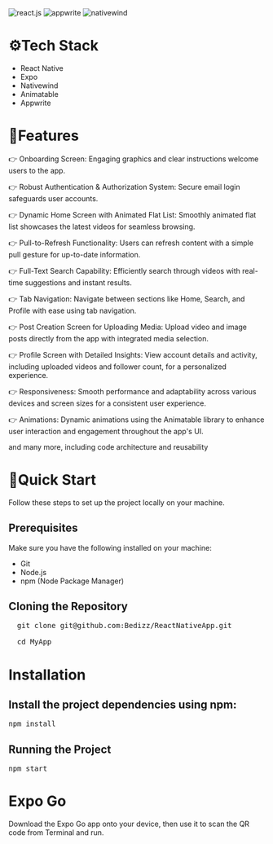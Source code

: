 <div><img src="https://camo.githubusercontent.com/74ee8963aa22c2195bc5b5aedb40f418e89b8bdaecd0164d15caf4959da7a824/68747470733a2f2f696d672e736869656c64732e696f2f62616467652f2d52656163745f4e61746976652d626c61636b3f7374796c653d666f722d7468652d6261646765266c6f676f436f6c6f723d7768697465266c6f676f3d726561637426636f6c6f723d363144414642" alt="react.js" data-canonical-src="https://img.shields.io/badge/-React_Native-black?style=for-the-badge&amp;logoColor=white&amp;logo=react&amp;color=61DAFB" style="max-width: 100%;">
<img src="https://camo.githubusercontent.com/7c8871326e24b260033c205d157830d0e2d6d339724b19e37b4583af48ed5c81/68747470733a2f2f696d672e736869656c64732e696f2f62616467652f2d41707077726974652d626c61636b3f7374796c653d666f722d7468652d6261646765266c6f676f436f6c6f723d7768697465266c6f676f3d617070777269746526636f6c6f723d464433363645" alt="appwrite" data-canonical-src="https://img.shields.io/badge/-Appwrite-black?style=for-the-badge&amp;logoColor=white&amp;logo=appwrite&amp;color=FD366E" style="max-width: 100%;">
<img src="https://camo.githubusercontent.com/51033f12d72500b908427821bfb491fc2125a89f37ed33ff5cd554ef02c4a275/68747470733a2f2f696d672e736869656c64732e696f2f62616467652f4e617469766557696e642d626c61636b3f7374796c653d666f722d7468652d6261646765266c6f676f436f6c6f723d7768697465266c6f676f3d7461696c77696e6463737326636f6c6f723d303642364434" alt="nativewind" data-canonical-src="https://img.shields.io/badge/NativeWind-black?style=for-the-badge&amp;logoColor=white&amp;logo=tailwindcss&amp;color=06B6D4" style="max-width: 100%;"></div>
 <h1>⚙️Tech Stack</h1>
 <ul>
  <li>React Native</li>
 <li>Expo</li>
 <li>Nativewind</li>
 <li>Animatable</li>
 <li>Appwrite</li>
 </ul>
 <h1>🔋Features</h1>
👉 Onboarding Screen: Engaging graphics and clear instructions welcome users to the app.

👉 Robust Authentication & Authorization System: Secure email login safeguards user accounts.

👉 Dynamic Home Screen with Animated Flat List: Smoothly animated flat list showcases the latest videos for seamless browsing.

👉 Pull-to-Refresh Functionality: Users can refresh content with a simple pull gesture for up-to-date information.

👉 Full-Text Search Capability: Efficiently search through videos with real-time suggestions and instant results.

👉 Tab Navigation: Navigate between sections like Home, Search, and Profile with ease using tab navigation.

👉 Post Creation Screen for Uploading Media: Upload video and image posts directly from the app with integrated media selection.

👉 Profile Screen with Detailed Insights: View account details and activity, including uploaded videos and follower count, for a personalized experience.

👉 Responsiveness: Smooth performance and adaptability across various devices and screen sizes for a consistent user experience.

👉 Animations: Dynamic animations using the Animatable library to enhance user interaction and engagement throughout the app's UI.

and many more, including code architecture and reusability

 <h1>🤸Quick Start</h1>
Follow these steps to set up the project locally on your machine.

<h2>Prerequisites</h2>

Make sure you have the following installed on your machine:

<ul>
  <li>Git</li>
  <li>Node.js</li>
  <li>npm (Node Package Manager)</li>
</ul>

<h2>Cloning the Repository</h2>

<pre>
  git clone git@github.com:Bedizz/ReactNativeApp.git

  cd MyApp
</pre>

<h1>Installation</h1>

<h2>Install the project dependencies using npm:</h2>

<pre>npm install</pre>

<h2>Running the Project</h2>

<pre>npm start</pre>

<h1>Expo Go</h1>

Download the Expo Go app onto your device, then use it to scan the QR code from Terminal and run.

